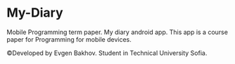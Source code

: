 # My-Diary
Mobile Programming term paper. My diary android app.
This app is a course paper for Programming for mobile devices.

©Developed by Evgen Bakhov. Student in Technical University Sofia.
